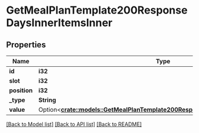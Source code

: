 # GetMealPlanTemplate200ResponseDaysInnerItemsInner

## Properties

Name | Type | Description | Notes
------------ | ------------- | ------------- | -------------
**id** | **i32** |  | 
**slot** | **i32** |  | 
**position** | **i32** |  | 
**_type** | **String** |  | 
**value** | Option<[**crate::models::GetMealPlanTemplate200ResponseDaysInnerItemsInnerValue**](getMealPlanTemplate_200_response_days_inner_items_inner_value.md)> |  | [optional]

[[Back to Model list]](../README.md#documentation-for-models) [[Back to API list]](../README.md#documentation-for-api-endpoints) [[Back to README]](../README.md)


